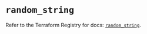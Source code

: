 # `random_string`

Refer to the Terraform Registry for docs: [`random_string`](https://registry.terraform.io/providers/hashicorp/random/3.6.1/docs/resources/string).
